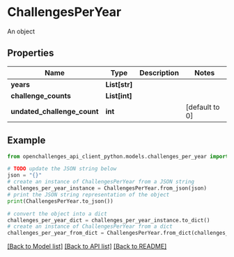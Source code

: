 # ChallengesPerYear

An object

## Properties

Name | Type | Description | Notes
------------ | ------------- | ------------- | -------------
**years** | **List[str]** |  | 
**challenge_counts** | **List[int]** |  | 
**undated_challenge_count** | **int** |  | [default to 0]

## Example

```python
from openchallenges_api_client_python.models.challenges_per_year import ChallengesPerYear

# TODO update the JSON string below
json = "{}"
# create an instance of ChallengesPerYear from a JSON string
challenges_per_year_instance = ChallengesPerYear.from_json(json)
# print the JSON string representation of the object
print(ChallengesPerYear.to_json())

# convert the object into a dict
challenges_per_year_dict = challenges_per_year_instance.to_dict()
# create an instance of ChallengesPerYear from a dict
challenges_per_year_from_dict = ChallengesPerYear.from_dict(challenges_per_year_dict)
```
[[Back to Model list]](../README.md#documentation-for-models) [[Back to API list]](../README.md#documentation-for-api-endpoints) [[Back to README]](../README.md)



